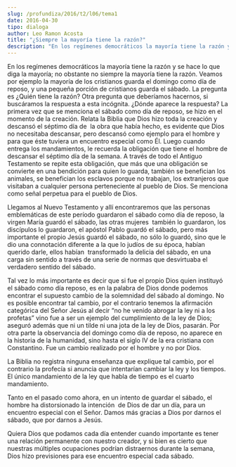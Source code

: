 ```yaml
---
slug: /profundiza/2016/t2/l06/tema1
date: 2016-04-30
tipo: dialoga
author: Leo Ramon Acosta
title: "¿Siempre la mayoría tiene la razón?"
description: "En los regímenes democráticos la mayoría tiene la razón y se hace lo que diga  la mayoría; no obstante no siempre la mayoría tiene la razón. Veamos por  ejemplo la mayoría de los cristianos guarda el domingo como día de reposo, y  una pequeña porción de cristianos guarda el sá..."
---
```


En los regímenes democráticos la
mayoría tiene la razón y se hace lo que diga la mayoría; no obstante no siempre
la mayoría tiene la razón. Veamos por ejemplo la mayoría de los cristianos guarda
el domingo como día de reposo, y una pequeña porción de cristianos guarda el
sábado. La pregunta es ¿Quién tiene la razón? Otra pregunta que deberíamos
hacernos, si buscáramos la respuesta a esta incógnita. ¿Dónde aparece la
respuesta? La primera vez que se menciona el sábado como día de reposo, se hizo
en el momento de la creación. Relata la Biblia que Dios hizo toda la creación y
descansó el séptimo día de  la obra que
había hecho, es evidente que Dios no necesitaba descansar, pero descansó como
ejemplo para el hombre y para que éste tuviera un encuentro especial como Él.
Luego cuando entrega los mandamientos, le recuerda la obligación que tiene el
hombre de descansar el séptimo día de la semana. A través de todo el Antiguo Testamento
se repite esta obligación, que más que una obligación se convierte en una
bendición para quien lo guarda, también se benefician los animales, se
benefician los esclavos porque no trabajan, los extranjeros que visitaban a
cualquier persona perteneciente al pueblo de Dios. Se menciona como señal
perpetua para el pueblo de Dios.

Llegamos al Nuevo Testamento y
allí encontraremos que las personas emblemáticas de este período guardaron el
sábado como día de reposo, la virgen María guardó el sábado, las otras mujeres  también lo guardaron, los discípulos lo
guardaron, el apóstol Pablo guardó el sábado, pero más importante el propio
Jesús guardó el sábado, no sólo lo guardó, sino que le dio una connotación
diferente a la que lo judíos de su época, habían querido darle, ellos habían  transformado la delicia del sábado, en una
carga sin sentido a través de una serie de normas que desvirtuaba el verdadero
sentido del sábado.

Tal vez lo más importante es decir
que si fue el propio Dios quien instituyó el sábado como día reposo, es en la
palabra de Dios donde podemos encontrar el
supuesto cambio de la solemnidad del sábado al domingo. No es posible
encontrar tal cambio, por el contrario tenemos la afirmación categórica del
Señor Jesús al decir “no he venido abrogar la ley ni a los profetas” vino fue a
ser un ejemplo del cumplimiento de la ley de Dios; aseguró además que ni un
tilde ni una jota de la ley de Dios, pasarán. Por otra parte la observancia del
domingo como día de reposo, no aparece en la historia de la humanidad, sino
hasta el siglo IV de la era cristiana con Constantino. Fue un cambio realizado
por el hombre y no por Dios.

La Biblia no registra ninguna
enseñanza que explique tal cambio, por el contrario la profecía si anuncia que
intentarían cambiar la ley y los tiempos. El único mandamiento de la ley que
habla de tiempo es el cuarto mandamiento.

Tanto en el pasado como ahora, en
un intento de guardar el sábado, el hombre ha distorsionado la intención  de Dios de dar un día, para un encuentro
especial con el Señor. Damos más gracias a Dios por darnos el sábado, que por
darnos a Jesús.

Quiera Dios que podamos cada día
entender cuando importante es tener una relación permanente con nuestro
creador, y si bien es cierto que nuestras múltiples ocupaciones podrían
distraernos durante la semana, Dios hizo previsiones para ese encuentro
especial cada sábado.
